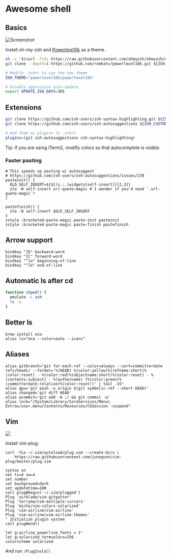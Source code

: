 # Awesome shell

## Basics

![Screenshot](https://i.imgur.com/2hPWFO2.png)

Install oh-my-zsh and [Powerline10k](https://github.com/romkatv/powerlevel10k) as a theme.
````bash
sh -c "$(curl -fsSL https://raw.githubusercontent.com/ohmyzsh/ohmyzsh/master/tools/install.sh)"
git clone --depth=1 https://github.com/romkatv/powerlevel10k.git ${ZSH_CUSTOM:-~/.oh-my-zsh/custom}/themes/powerlevel10k

# Modify .zshrc to use the new theme
ZSH_THEME="powerlevel10k/powerlevel10k"

# Disable aggressive auto-update
export UPDATE_ZSH_DAYS=365
````

## Extensions

````bash
git clone https://github.com/zsh-users/zsh-syntax-highlighting.git ${ZSH_CUSTOM:-~/.oh-my-zsh/custom}/plugins/zsh-syntax-highlighting
git clone https://github.com/zsh-users/zsh-autosuggestions ${ZSH_CUSTOM:-~/.oh-my-zsh/custom}/plugins/zsh-autosuggestions

# Add them as plugins to .zshrc
plugins=(git zsh-autosuggestions zsh-syntax-highlighting)
````

Tip: If you are using iTerm2, modify colors so that autocomplete is visible.

### Faster pasting

````
# This speeds up pasting w/ autosuggest
# https://github.com/zsh-users/zsh-autosuggestions/issues/238
pasteinit() {
  OLD_SELF_INSERT=${${(s.:.)widgets[self-insert]}[2,3]}
  zle -N self-insert url-quote-magic # I wonder if you'd need `.url-quote-magic`?
}

pastefinish() {
  zle -N self-insert $OLD_SELF_INSERT
}
zstyle :bracketed-paste-magic paste-init pasteinit
zstyle :bracketed-paste-magic paste-finish pastefinish
````

## Arrow support

````
bindkey "[D" backward-word
bindkey "[C" forward-word
bindkey "^[a" beginning-of-line
bindkey "^[e" end-of-line
````

## Automatic ls after cd

````bash
function chpwd() {
  emulate -L zsh
  ls -a
}
````

## Better ls

````
brew install exa
alias ls="exa --color=auto --icons"
````

## Aliases

````
alias gitbranch="git for-each-ref --color=always --sort=committerdate refs/heads/ --format='%(HEAD) %(color:yellow)%(refname:short)%(color:reset) - %(color:red)%(objectname:short)%(color:reset) - %(contents:subject) - %(authorname) (%(color:green)%(committerdate:relative)%(color:reset))' | tail -15"
alias gpu='git push -u origin $(git symbolic-ref --short HEAD)'
alias changed='git diff HEAD'
alias acommit='git add -A :/ && git commit -a'
alias lock="/System/Library/CoreServices/Menu\ Extras/user.menu/Contents/Resources/CGSession -suspend"
````

## Vim

![](https://i.imgur.com/0pPggF7.png)

Install vim-plug:

````
curl -fLo ~/.vim/autoload/plug.vim --create-dirs \
    https://raw.githubusercontent.com/junegunn/vim-plug/master/plug.vim
````

````
syntax on
set ts=4 sw=4
set number
set background=dark
set updatetime=100
call plug#begin('~/.vim/plugged')
Plug 'airblade/vim-gitgutter'
Plug 'terryma/vim-multiple-cursors'
Plug 'micha/vim-colors-solarized'
Plug 'vim-airline/vim-airline'
Plug 'vim-airline/vim-airline-themes'
" Initialize plugin system
call plug#end()

let g:airline_powerline_fonts = 1"
let g:solarized_termcolors=256
colorscheme solarized
````

And run `:PlugInstall`

